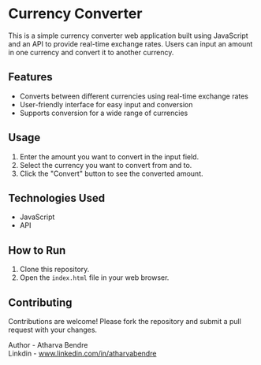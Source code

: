 # Currency Converter

This is a simple currency converter web application built using JavaScript and an API to provide real-time exchange rates. Users can input an amount in one currency and convert it to another currency.

## Features

- Converts between different currencies using real-time exchange rates
- User-friendly interface for easy input and conversion
- Supports conversion for a wide range of currencies

## Usage

1. Enter the amount you want to convert in the input field.
2. Select the currency you want to convert from and to.
3. Click the "Convert" button to see the converted amount.

## Technologies Used

- JavaScript
- API 

## How to Run

1. Clone this repository.
2. Open the `index.html` file in your web browser.

## Contributing

Contributions are welcome! Please fork the repository and submit a pull request with your changes.

Author - Atharva Bendre <br>
Linkdin - www.linkedin.com/in/atharvabendre

